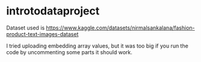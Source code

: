# introtodataproject

Dataset used is https://www.kaggle.com/datasets/nirmalsankalana/fashion-product-text-images-dataset

I tried uploading embedding array values, but it was too big if you run the code by uncommenting some parts it should work.
